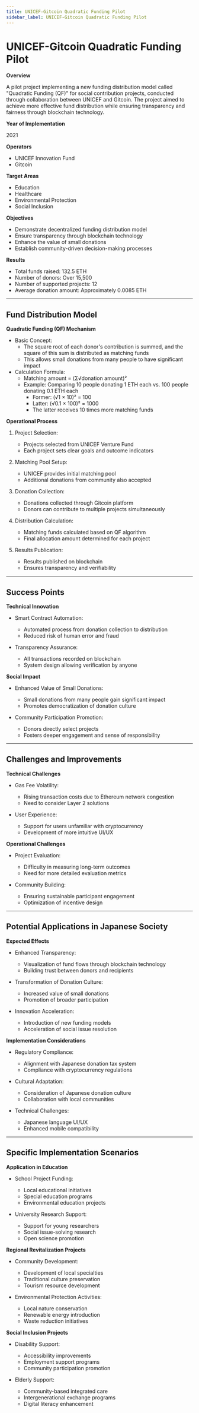 ```yaml
---
title: UNICEF-Gitcoin Quadratic Funding Pilot
sidebar_label: UNICEF-Gitcoin Quadratic Funding Pilot
---
```


# UNICEF-Gitcoin Quadratic Funding Pilot

**Overview**

A pilot project implementing a new funding distribution model called "Quadratic Funding (QF)" for social contribution projects, conducted through collaboration between UNICEF and Gitcoin. The project aimed to achieve more effective fund distribution while ensuring transparency and fairness through blockchain technology.

**Year of Implementation**

2021

**Operators**

* UNICEF Innovation Fund
* Gitcoin

**Target Areas**

* Education
* Healthcare
* Environmental Protection
* Social Inclusion

**Objectives**

* Demonstrate decentralized funding distribution model
* Ensure transparency through blockchain technology
* Enhance the value of small donations
* Establish community-driven decision-making processes

**Results**

* Total funds raised: 132.5 ETH
* Number of donors: Over 15,500
* Number of supported projects: 12
* Average donation amount: Approximately 0.0085 ETH

***

## Fund Distribution Model

**Quadratic Funding (QF) Mechanism**

* Basic Concept:
  * The square root of each donor's contribution is summed, and the square of this sum is distributed as matching funds
  * This allows small donations from many people to have significant impact
* Calculation Formula:
  * Matching amount = (Σ√donation amount)²
  * Example: Comparing 10 people donating 1 ETH each vs. 100 people donating 0.1 ETH each
    * Former: (√1 × 10)² = 100
    * Latter: (√0.1 × 100)² = 1000
    * The latter receives 10 times more matching funds

**Operational Process**

1. Project Selection:
   * Projects selected from UNICEF Venture Fund
   * Each project sets clear goals and outcome indicators

2. Matching Pool Setup:
   * UNICEF provides initial matching pool
   * Additional donations from community also accepted

3. Donation Collection:
   * Donations collected through Gitcoin platform
   * Donors can contribute to multiple projects simultaneously

4. Distribution Calculation:
   * Matching funds calculated based on QF algorithm
   * Final allocation amount determined for each project

5. Results Publication:
   * Results published on blockchain
   * Ensures transparency and verifiability

***

## Success Points

**Technical Innovation**

* Smart Contract Automation:
  * Automated process from donation collection to distribution
  * Reduced risk of human error and fraud

* Transparency Assurance:
  * All transactions recorded on blockchain
  * System design allowing verification by anyone

**Social Impact**

* Enhanced Value of Small Donations:
  * Small donations from many people gain significant impact
  * Promotes democratization of donation culture

* Community Participation Promotion:
  * Donors directly select projects
  * Fosters deeper engagement and sense of responsibility

***

## Challenges and Improvements

**Technical Challenges**

* Gas Fee Volatility:
  * Rising transaction costs due to Ethereum network congestion
  * Need to consider Layer 2 solutions

* User Experience:
  * Support for users unfamiliar with cryptocurrency
  * Development of more intuitive UI/UX

**Operational Challenges**

* Project Evaluation:
  * Difficulty in measuring long-term outcomes
  * Need for more detailed evaluation metrics

* Community Building:
  * Ensuring sustainable participant engagement
  * Optimization of incentive design

***

## Potential Applications in Japanese Society

**Expected Effects**

* Enhanced Transparency:
  * Visualization of fund flows through blockchain technology
  * Building trust between donors and recipients

* Transformation of Donation Culture:
  * Increased value of small donations
  * Promotion of broader participation

* Innovation Acceleration:
  * Introduction of new funding models
  * Acceleration of social issue resolution

**Implementation Considerations**

* Regulatory Compliance:
  * Alignment with Japanese donation tax system
  * Compliance with cryptocurrency regulations

* Cultural Adaptation:
  * Consideration of Japanese donation culture
  * Collaboration with local communities

* Technical Challenges:
  * Japanese language UI/UX
  * Enhanced mobile compatibility

***

## Specific Implementation Scenarios

**Application in Education**

* School Project Funding:
  * Local educational initiatives
  * Special education programs
  * Environmental education projects

* University Research Support:
  * Support for young researchers
  * Social issue-solving research
  * Open science promotion

**Regional Revitalization Projects**

* Community Development:
  * Development of local specialties
  * Traditional culture preservation
  * Tourism resource development

* Environmental Protection Activities:
  * Local nature conservation
  * Renewable energy introduction
  * Waste reduction initiatives

**Social Inclusion Projects**

* Disability Support:
  * Accessibility improvements
  * Employment support programs
  * Community participation promotion

* Elderly Support:
  * Community-based integrated care
  * Intergenerational exchange programs
  * Digital literacy enhancement 
